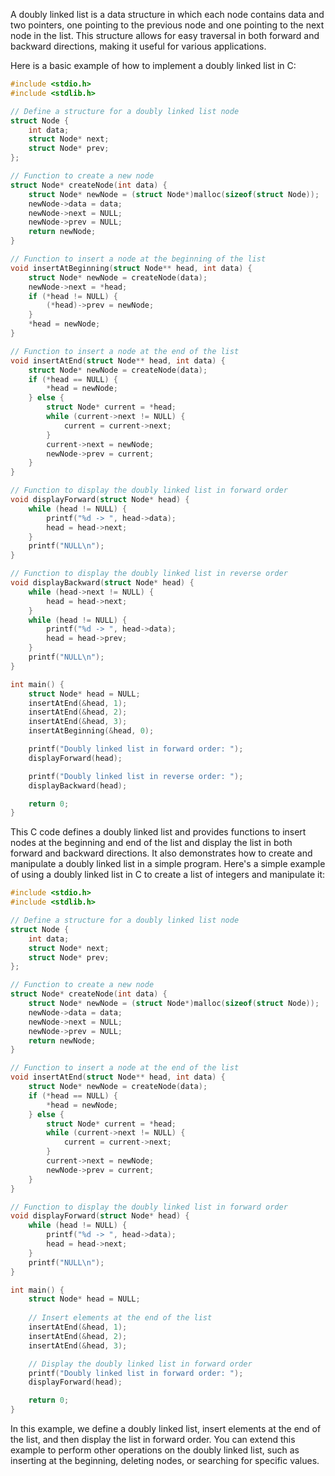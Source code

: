 A doubly linked list is a data structure in which each node contains data and two pointers, one pointing to the previous node and one pointing to the next node in the list. This structure allows for easy traversal in both forward and backward directions, making it useful for various applications.

Here is a basic example of how to implement a doubly linked list in C:

```c
#include <stdio.h>
#include <stdlib.h>

// Define a structure for a doubly linked list node
struct Node {
    int data;
    struct Node* next;
    struct Node* prev;
};

// Function to create a new node
struct Node* createNode(int data) {
    struct Node* newNode = (struct Node*)malloc(sizeof(struct Node));
    newNode->data = data;
    newNode->next = NULL;
    newNode->prev = NULL;
    return newNode;
}

// Function to insert a node at the beginning of the list
void insertAtBeginning(struct Node** head, int data) {
    struct Node* newNode = createNode(data);
    newNode->next = *head;
    if (*head != NULL) {
        (*head)->prev = newNode;
    }
    *head = newNode;
}

// Function to insert a node at the end of the list
void insertAtEnd(struct Node** head, int data) {
    struct Node* newNode = createNode(data);
    if (*head == NULL) {
        *head = newNode;
    } else {
        struct Node* current = *head;
        while (current->next != NULL) {
            current = current->next;
        }
        current->next = newNode;
        newNode->prev = current;
    }
}

// Function to display the doubly linked list in forward order
void displayForward(struct Node* head) {
    while (head != NULL) {
        printf("%d -> ", head->data);
        head = head->next;
    }
    printf("NULL\n");
}

// Function to display the doubly linked list in reverse order
void displayBackward(struct Node* head) {
    while (head->next != NULL) {
        head = head->next;
    }
    while (head != NULL) {
        printf("%d -> ", head->data);
        head = head->prev;
    }
    printf("NULL\n");
}

int main() {
    struct Node* head = NULL;
    insertAtEnd(&head, 1);
    insertAtEnd(&head, 2);
    insertAtEnd(&head, 3);
    insertAtBeginning(&head, 0);

    printf("Doubly linked list in forward order: ");
    displayForward(head);

    printf("Doubly linked list in reverse order: ");
    displayBackward(head);

    return 0;
}
```

This C code defines a doubly linked list and provides functions to insert nodes at the beginning and end of the list and display the list in both forward and backward directions. It also demonstrates how to create and manipulate a doubly linked list in a simple program.
Here's a simple example of using a doubly linked list in C to create a list of integers and manipulate it:

```c
#include <stdio.h>
#include <stdlib.h>

// Define a structure for a doubly linked list node
struct Node {
    int data;
    struct Node* next;
    struct Node* prev;
};

// Function to create a new node
struct Node* createNode(int data) {
    struct Node* newNode = (struct Node*)malloc(sizeof(struct Node));
    newNode->data = data;
    newNode->next = NULL;
    newNode->prev = NULL;
    return newNode;
}

// Function to insert a node at the end of the list
void insertAtEnd(struct Node** head, int data) {
    struct Node* newNode = createNode(data);
    if (*head == NULL) {
        *head = newNode;
    } else {
        struct Node* current = *head;
        while (current->next != NULL) {
            current = current->next;
        }
        current->next = newNode;
        newNode->prev = current;
    }
}

// Function to display the doubly linked list in forward order
void displayForward(struct Node* head) {
    while (head != NULL) {
        printf("%d -> ", head->data);
        head = head->next;
    }
    printf("NULL\n");
}

int main() {
    struct Node* head = NULL;
    
    // Insert elements at the end of the list
    insertAtEnd(&head, 1);
    insertAtEnd(&head, 2);
    insertAtEnd(&head, 3);

    // Display the doubly linked list in forward order
    printf("Doubly linked list in forward order: ");
    displayForward(head);

    return 0;
}
```

In this example, we define a doubly linked list, insert elements at the end of the list, and then display the list in forward order. You can extend this example to perform other operations on the doubly linked list, such as inserting at the beginning, deleting nodes, or searching for specific values.
